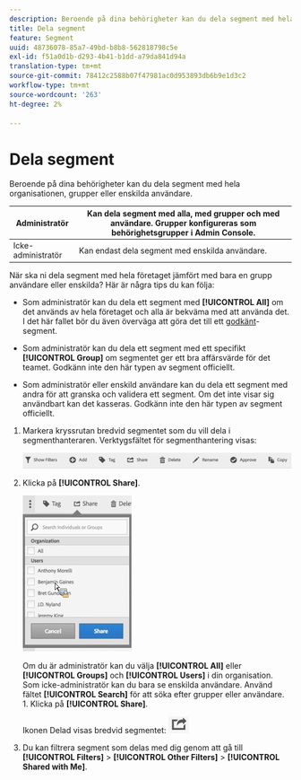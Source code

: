```yaml
---
description: Beroende på dina behörigheter kan du dela segment med hela organisationen, grupper eller enskilda användare.
title: Dela segment
feature: Segment
uuid: 48736078-85a7-49bd-b8b8-562818798c5e
exl-id: f51a0d1b-d293-4b41-b1dd-a79da841d94a
translation-type: tm+mt
source-git-commit: 78412c2588b07f47981ac0d953893db6b9e1d3c2
workflow-type: tm+mt
source-wordcount: '263'
ht-degree: 2%

---
```


# Dela segment

Beroende på dina behörigheter kan du dela segment med hela organisationen, grupper eller enskilda användare.

| Administratör | Kan dela segment med alla, med grupper och med användare. Grupper konfigureras som behörighetsgrupper i Admin Console. |
|---|---|
| Icke-administratör | Kan endast dela segment med enskilda användare. |

När ska ni dela segment med hela företaget jämfört med bara en grupp användare eller enskilda? Här är några tips du kan följa:

* Som administratör kan du dela ett segment med **[!UICONTROL All]** om det används av hela företaget och alla är bekväma med att använda det. I det här fallet bör du även överväga att göra det till ett [godkänt](/help/components/segmentation/segmentation-workflow/seg-approve.md)-segment.

* Som administratör kan du dela ett segment med ett specifikt **[!UICONTROL Group]** om segmentet ger ett bra affärsvärde för det teamet. Godkänn inte den här typen av segment officiellt.
* Som administratör eller enskild användare kan du dela ett segment med andra för att granska och validera ett segment. Om det inte visar sig användbart kan det kasseras. Godkänn inte den här typen av segment officiellt.

1. Markera kryssrutan bredvid segmentet som du vill dela i segmenthanteraren. Verktygsfältet för segmenthantering visas:

   ![](assets/segment_mgmt_toolbar.png)

1. Klicka på **[!UICONTROL Share]**.

   ![](assets/sharing_segments.png)

   Om du är administratör kan du välja **[!UICONTROL All]** eller **[!UICONTROL Groups]** och **[!UICONTROL Users]** i din organisation. Som icke-administratör kan du bara se enskilda användare. Använd fältet **[!UICONTROL Search]** för att söka efter grupper eller användare. 1. Klicka på **[!UICONTROL Share]**.

   Ikonen Delad visas bredvid segmentet:  ![](assets/share_icon.png)

1. Du kan filtrera segment som delas med dig genom att gå till **[!UICONTROL Filters]** > **[!UICONTROL Other Filters]** > **[!UICONTROL Shared with Me]**.

